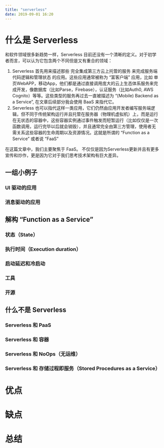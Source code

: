 ```yaml
---
title: "serverless"
date: 2019-09-01 16:20
---
```


# 什么是 Serverless
和软件领域很多新趋势一样，Serverless 目前还没有一个清晰的定义。对于初学者而言，可以认为它包含两个不同但是又有重合的领域：
1. Serverless 首先用来描述那些 完全集成第三方云上托管的服务 来完成服务端代码逻辑和管理状态 的应用。这些应用通常被称为 “富客户端” 应用，比如 单页WebAPP，移动App，他们都是通过直接调用庞大的云上生态体系服务来完成开发，像数据库（比如Parse，Firebase），认证服务（比如Auth0, AWS Cognito）等等。这些类型的服务再过去一直被描述为 “(Mobile) Backend as a Service”, 在文章后续部分我会使用 BaaS 来指代它。
2. Serverless 也可以指代这样一类应用，它们仍然由应用开发者编写服务端逻辑，但不同于传统架构运行并且托管在服务器（物理机虚拟机）上，而是运行在无状态的容器中，这些容器实例通过事件触发而短暂运行（比如仅仅是一次函数调用，运行完毕以后就会销毁），并且通常完全由第三方管理，使用者无需关系这些容器的生命周期以及资源情况。这就是所谓的 “Function as a Service” 或者说 “FaaS”

在这篇文章中，我们主要聚焦于 FaaS。 不仅仅是因为Serverless更新并且有更多宣传和炒作，更是因为它对于我们思考技术架构有巨大差异。

## 一组小例子
### UI 驱动的应用

### 消息驱动的应用

## 解构 “Function as a Service”

### 状态（State）


### 执行时间（Execution duration）

### 启动延迟和冷启动

### 工具


### 开源

## 什么不是 Serverless

### Serverless 和 PaaS

### Serverless 和 容器

### Serverless 和 NoOps（无运维）

### Serverless 和 存储过程即服务（Stored Procedures as a Service）


# 优点

# 缺点

# 总结